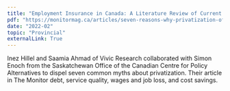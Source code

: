 ```yaml
---
title: "Employment Insurance in Canada: A Literature Review of Current Internal Government Studies"
pdf: "https://monitormag.ca/articles/seven-reasons-why-privatization-of-public-services-is-the-wrong-answer/"
date: "2022-02"
topic: "Provincial"
externalLink: True
---
```


Inez Hillel and Saamia Ahmad of Vivic Research collaborated with Simon Enoch from the Saskatchewan Office of the Canadian Centre for Policy Alternatives to dispel seven common myths about privatization. Their article in The Monitor debt, service quality, wages and job loss, and cost savings.